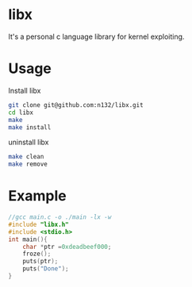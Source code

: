 # libx

It's a personal c language library for kernel exploiting. 

# Usage


Install libx
```bash
git clone git@github.com:n132/libx.git
cd libx
make
make install
```


uninstall libx
```bash
make clean
make remove
```

# Example

```c
//gcc main.c -o ./main -lx -w
#include "libx.h"
#include <stdio.h>
int main(){
    char *ptr =0xdeadbeef000;
    froze();
    puts(ptr);
    puts("Done");
}
```
